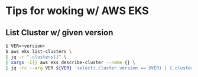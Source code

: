 # Tips for woking w/ AWS EKS
## List Cluster w/ given version
```bash
$ VER=<version>
$ aws eks list-clusters \
| jq -r ".clusters[]" \
| xargs -I{} aws eks describe-cluster --name {} \
| jq -rc --arg VER ${VER} 'select(.cluster.version == $VER) | [.cluster.name, .cluster.version]'
```
